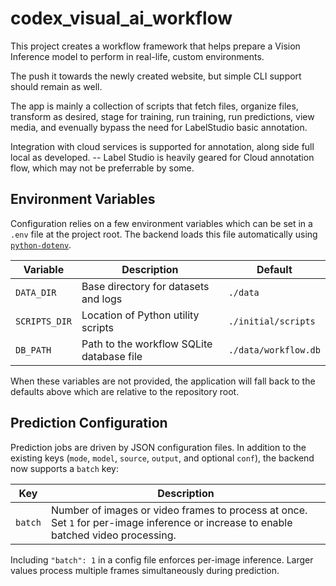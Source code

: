 # codex_visual_ai_workflow

This project creates a workflow framework that helps prepare a Vision Inference model to perform in real-life, custom environments. 

The push it towards the newly created website, but simple CLI support should remain as well. 

The app is mainly a collection of scripts that fetch files, organize files, transform as desired, stage for training, run training, run predictions, view media, and evenually bypass the need for LabelStudio basic annotation. 

Integration with cloud services is supported for annotation, along side full local as developed.  -- Label Studio is heavily geared for Cloud annotation flow, which may not be preferrable by some.


## Environment Variables

Configuration relies on a few environment variables which can be set in a `.env` file at the project root.
The backend loads this file automatically using [`python-dotenv`](https://pypi.org/project/python-dotenv/).

| Variable      | Description                               | Default               |
|---------------|-------------------------------------------|-----------------------|
| `DATA_DIR`    | Base directory for datasets and logs       | `./data`              |
| `SCRIPTS_DIR` | Location of Python utility scripts         | `./initial/scripts`   |
| `DB_PATH`     | Path to the workflow SQLite database file  | `./data/workflow.db`  |

When these variables are not provided, the application will fall back to the defaults above which are relative to the repository root.


## Prediction Configuration

Prediction jobs are driven by JSON configuration files. In addition to the existing keys (`mode`, `model`, `source`, `output`, and optional `conf`), the backend now supports a `batch` key:

| Key     | Description                                                                 |
|---------|-----------------------------------------------------------------------------|
| `batch` | Number of images or video frames to process at once. Set `1` for per-image inference or increase to enable batched video processing. |

Including `"batch": 1` in a config file enforces per-image inference. Larger values process multiple frames simultaneously during prediction.


